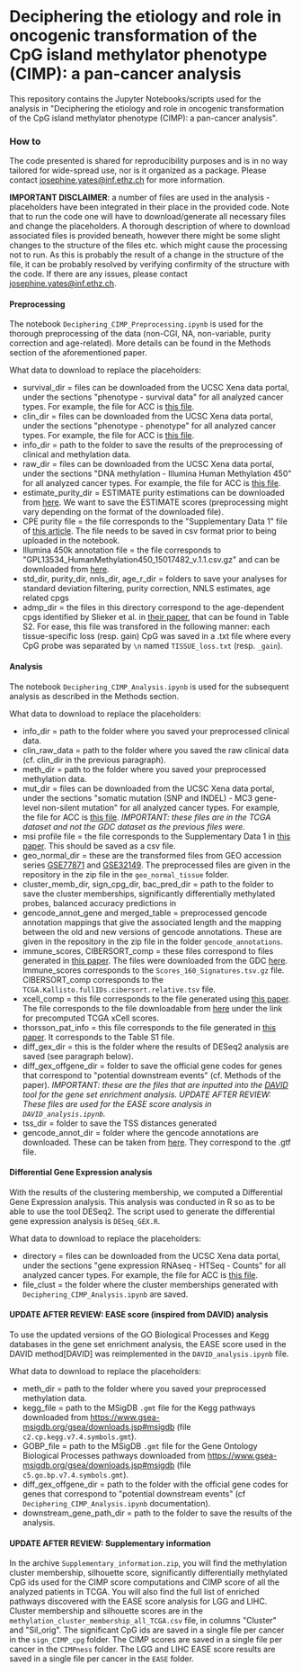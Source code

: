 # Deciphering the etiology and role in oncogenic transformation of the CpG island methylator phenotype (CIMP): a pan-cancer analysis
This repository contains the Jupyter Notebooks/scripts used for the analysis in "Deciphering the etiology and role in oncogenic transformation of the CpG island methylator phenotype (CIMP): a pan-cancer analysis".

### How to
The code presented is shared for reproducibility purposes and is in no way tailored for wide-spread use, nor is it organized as a package. Please contact josephine.yates@inf.ethz.ch for more information.

**IMPORTANT DISCLAIMER**: a number of files are used in the analysis - placeholders have been integrated in their place in the provided code. Note that to run the code one will have to download/generate all necessary files and change the placeholders. A thorough description of where to download associated files is provided beneath, however there might be some slight changes to the structure of the files etc. which might cause the processing not to run. As this is probably the result of a change in the structure of the file, it can be probably resolved by verifying confirmity of the structure with the code. If there are any issues, please contact josephine.yates@inf.ethz.ch.

#### Preprocessing
The notebook `Deciphering_CIMP_Preprocessing.ipynb` is used for the thorough preprocessing of the data (non-CGI, NA, non-variable, purity correction and age-related). More details can be found in the Methods section of the aforementioned paper. 

What data to download to replace the placeholders: 
- survival_dir = files can be downloaded from the UCSC Xena data portal, under the sections "phenotype - survival data" for all analyzed cancer types. For example, the file for ACC is [this file](https://xenabrowser.net/datapages/?dataset=TCGA-ACC.survival.tsv&host=https%3A%2F%2Fgdc.xenahubs.net&removeHub=https%3A%2F%2Fxena.treehouse.gi.ucsc.edu%3A443). 
- clin_dir = files can be downloaded from the UCSC Xena data portal, under the sections "phenotype - phenotype" for all analyzed cancer types. For example, the file for ACC is [this file](https://xenabrowser.net/datapages/?dataset=TCGA-ACC.GDC_phenotype.tsv&host=https%3A%2F%2Fgdc.xenahubs.net&removeHub=https%3A%2F%2Fxena.treehouse.gi.ucsc.edu%3A443).
- info_dir = path to the folder to save the results of the preprocessing of clinical and methylation data.
- raw_dir = files can be downloaded from the UCSC Xena data portal, under the sections "DNA methylation - Illumina Human Methylation 450" for all analyzed cancer types. For example, the file for ACC is [this file](https://xenabrowser.net/datapages/?dataset=TCGA-ACC.methylation450.tsv&host=https%3A%2F%2Fgdc.xenahubs.net&removeHub=https%3A%2F%2Fxena.treehouse.gi.ucsc.edu%3A443). 
- estimate_purity_dir = ESTIMATE purity estimations can be downloaded from [here](https://bioinformatics.mdanderson.org/estimate/disease.html). We want to save the ESTIMATE scores (preprocessing might vary depending on the format of the downloaded file).
- CPE purity file = the file corresponds to the "Supplementary Data 1" file of [this article](https://www.nature.com/articles/ncomms9971). The file needs to be saved in csv format prior to being uploaded in the notebook.
- Illumina 450k annotation file = the file corresponds to "GPL13534_HumanMethylation450_15017482_v.1.1.csv.gz" and can be downloaded from [here](https://www.ncbi.nlm.nih.gov/geo/query/acc.cgi?acc=GPL13534). 
- std_dir, purity_dir, nnls_dir, age_r_dir = folders to save your analyses for standard deviation filtering, purity correction, NNLS estimates, age related cpgs
- admp_dir = the files in this directory correspond to the age-dependent cpgs identified by Slieker et al. in [their paper](https://epigeneticsandchromatin.biomedcentral.com/articles/10.1186/s13072-018-0191-3#Sec15), that can be found in Table S2. For ease, this file was transfored in the following manner: each tissue-specific loss (resp. gain) CpG was saved in a .txt file where every CpG probe was separated by `\n` named `TISSUE_loss.txt` (resp. `_gain`).

#### Analysis
The notebook `Deciphering_CIMP_Analysis.ipynb` is used for the subsequent analysis as described in the Methods section.

What data to download to replace the placeholders: 
- info_dir = path to the folder where you saved your preprocessed clinical data.
- clin_raw_data = path to the folder where you saved the raw clinical data (cf. clin_dir in the previous paragraph).
- meth_dir = path to the folder where you saved your preprocessed methylation data.
- mut_dir = files can be downloaded from the UCSC Xena data portal, under the sections "somatic mutation (SNP and INDEL) - MC3 gene-level non-silent mutation" for all analyzed cancer types. For example, the file for ACC is [this file](https://xenabrowser.net/datapages/?dataset=mc3_gene_level%2FACC_mc3_gene_level.txt&host=https%3A%2F%2Ftcga.xenahubs.net&removeHub=https%3A%2F%2Fxena.treehouse.gi.ucsc.edu%3A443). *IMPORTANT: these files are in the TCGA dataset and not the GDC dataset as the previous files were.*
- msi profile file = the file corresponds to the Supplementary Data 1 in [this paper](https://www.nature.com/articles/ncomms15180). This should be saved as a csv file.
- geo_normal_dir = these are the transformed files from GEO accession series [GSE77871](https://www.ncbi.nlm.nih.gov/geo/query/acc.cgi?acc=GSE77871) and [GSE32149](https://www.ncbi.nlm.nih.gov/geo/query/acc.cgi?acc=GSE32149). The preprocessed files are given in the repository in the zip file in the `geo_normal_tissue` folder.
- cluster_memb_dir, sign_cpg_dir, bac_pred_dir = path to the folder to save the cluster memberships, significantly differentially methylated probes, balanced accuracy predictions in
- gencode_annot_gene and merged_table = preprocessed gencode annotation mappings that give the associated length and the mapping between the old and new versions of gencode annotations. These are given in the repository in the zip file in the folder `gencode_annotations`. 
- immune_scores, CIBERSORT_comp = these files correspond to files generated in [this paper](https://www.sciencedirect.com/science/article/pii/S1074761318301213?via%3Dihub). The files were downloaded from the GDC [here](https://gdc.cancer.gov/about-data/publications/panimmune). Immune_scores corresponds to the `Scores_160_Signatures.tsv.gz` file. CIBERSORT_comp corresponds to the `TCGA.Kallisto.fullIDs.cibersort.relative.tsv` file. 
- xcell_comp = this file corresponds to the file generated using [this paper](https://genomebiology.biomedcentral.com/articles/10.1186/s13059-017-1349-1). The file corresponds to the file downloadable from [here](https://xcell.ucsf.edu/) under the link for precomputed TCGA xCell scores.
-  thorsson_pat_info = this file corresponds to the file generated in [this paper](https://www.sciencedirect.com/science/article/pii/S1074761318301213?via%3Dihub). It corresponds to the Table S1 file.
-  diff_gex_dir = this is the folder where the results of DESeq2 analysis are saved (see paragraph below).
-  diff_gex_offgene_dir = folder to save the official gene codes for genes that correspond to "potential downstream events" (cf. Methods of the paper). *IMPORTANT: these are the files that are inputted into the [DAVID](https://david.ncifcrf.gov/summary.jsp) tool for the gene set enrichment analysis. UPDATE AFTER REVIEW: These files are used for the EASE score analysis in `DAVID_analysis.ipynb`.*
-  tss_dir = folder to save the TSS distances generated
-  gencode_annot_dir = folder where the gencode annotations are downloaded. These can be taken from [here](https://www.gencodegenes.org/human/). They correspond to the .gtf file.

#### Differential Gene Expression analysis
With the results of the clustering membership, we computed a Differential Gene Expression analysis. This analysis was conducted in R so as to be able to use the tool DESeq2. The script used to generate the differential gene expression analysis is `DESeq_GEX.R`. 

What data to download to replace the placeholders: 
- directory = files can be downloaded from the UCSC Xena data portal, under the sections "gene expression RNAseq - HTSeq - Counts" for all analyzed cancer types. For example, the file for ACC is [this file](https://xenabrowser.net/datapages/?dataset=TCGA-ACC.htseq_counts.tsv&host=https%3A%2F%2Fgdc.xenahubs.net&removeHub=https%3A%2F%2Fxena.treehouse.gi.ucsc.edu%3A443).
- file_clust = the folder where the cluster memberships generated with `Deciphering_CIMP_Analysis.ipynb` are saved.

#### UPDATE AFTER REVIEW: EASE score (inspired from DAVID) analysis
To use the updated versions of the GO Biological Processes and Kegg databases in the gene set enrichment analysis, the EASE score used in the DAVID method[DAVID] was reimplemented in the `DAVID_analysis.ipynb` file. 

What data to download to replace the placeholders:
- meth_dir =  path to the folder where you saved your preprocessed methylation data.
- kegg_file =  path to the MSigDB `.gmt` file for the Kegg pathways downloaded from https://www.gsea-msigdb.org/gsea/downloads.jsp#msigdb (file `c2.cp.kegg.v7.4.symbols.gmt`).
- GOBP_file =  path to the MSigDB `.gmt` file for the Gene Ontology Biological Processes pathways downloaded from https://www.gsea-msigdb.org/gsea/downloads.jsp#msigdb (file `c5.go.bp.v7.4.symbols.gmt`).
- diff_gex_offgene_dir = path to the folder with the official gene codes for genes that correspond to "potential downstream events" (cf `Deciphering_CIMP_Analysis.ipynb` documentation). 
- downstream_gene_path_dir = path to the folder to save the results of the analysis.

#### UPDATE AFTER REVIEW: Supplementary information 
In the archive `Supplementary_information.zip`, you will find the methylation cluster membership, silhouette score, significantly differentially methylated CpG ids used for the CIMP score computations and CIMP score of all the analyzed patients in TCGA. You will also find the full list of enriched pathways discovered with the EASE score analysis for LGG and LIHC. Cluster membership and silhouette scores are in the `methylation_cluster_membership_all_TCGA.csv` file, in columns "Cluster" and "Sil_orig". The significant CpG ids are saved in a single file per cancer in the `sign_CIMP_cpg` folder. The CIMP scores are saved in a single file per cancer in the `CIMPness` folder. The LGG and LIHC EASE score results are saved in a single file per cancer in the `EASE` folder.
